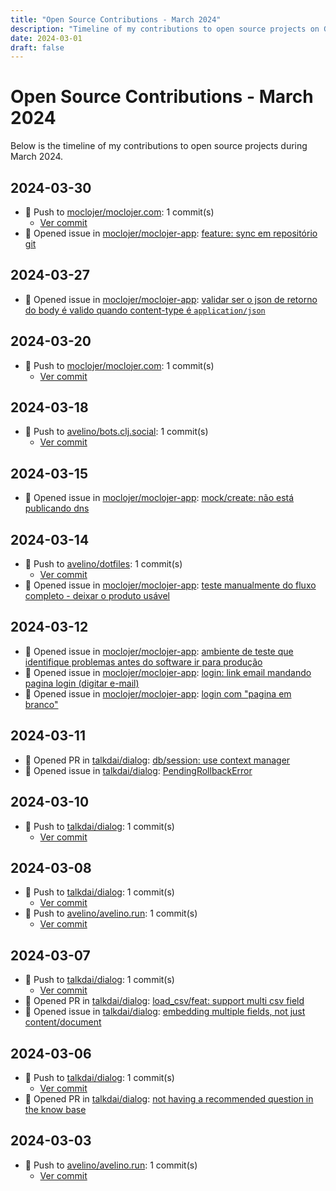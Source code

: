 ```yaml
---
title: "Open Source Contributions - March 2024"
description: "Timeline of my contributions to open source projects on GitHub during March 2024."
date: 2024-03-01
draft: false
---
```


# Open Source Contributions - March 2024

Below is the timeline of my contributions to open source projects during March 2024.

## 2024-03-30

- 🔨 Push to [moclojer/moclojer.com](https://github.com/moclojer/moclojer.com): 1 commit(s)
  - [Ver commit](https://github.com/avelino?tab=overview&from=2024-03-01&to=2024-03-31)
- 🐛 Opened issue in [moclojer/moclojer-app](https://github.com/moclojer/moclojer-app): [feature: sync em repositório git](https://github.com/moclojer/moclojer-app/issues/257)

## 2024-03-27

- 🐛 Opened issue in [moclojer/moclojer-app](https://github.com/moclojer/moclojer-app): [validar ser o json de retorno do body é valido quando content-type é `application/json`](https://github.com/moclojer/moclojer-app/issues/253)

## 2024-03-20

- 🔨 Push to [moclojer/moclojer.com](https://github.com/moclojer/moclojer.com): 1 commit(s)
  - [Ver commit](https://github.com/avelino?tab=overview&from=2024-03-01&to=2024-03-31)

## 2024-03-18

- 🔨 Push to [avelino/bots.clj.social](https://github.com/avelino/bots.clj.social): 1 commit(s)
  - [Ver commit](https://github.com/avelino?tab=overview&from=2024-03-01&to=2024-03-31)

## 2024-03-15

- 🐛 Opened issue in [moclojer/moclojer-app](https://github.com/moclojer/moclojer-app): [mock/create: não está publicando dns](https://github.com/moclojer/moclojer-app/issues/241)

## 2024-03-14

- 🔨 Push to [avelino/dotfiles](https://github.com/avelino/dotfiles): 1 commit(s)
  - [Ver commit](https://github.com/avelino?tab=overview&from=2024-03-01&to=2024-03-31)
- 🐛 Opened issue in [moclojer/moclojer-app](https://github.com/moclojer/moclojer-app): [teste manualmente do fluxo completo - deixar o produto usável](https://github.com/moclojer/moclojer-app/issues/240)

## 2024-03-12

- 🐛 Opened issue in [moclojer/moclojer-app](https://github.com/moclojer/moclojer-app): [ambiente de teste que identifique problemas antes do software ir para produção ](https://github.com/moclojer/moclojer-app/issues/237)
- 🐛 Opened issue in [moclojer/moclojer-app](https://github.com/moclojer/moclojer-app): [login: link email mandando pagina login (digitar e-mail)](https://github.com/moclojer/moclojer-app/issues/236)
- 🐛 Opened issue in [moclojer/moclojer-app](https://github.com/moclojer/moclojer-app): [login com "pagina em branco"](https://github.com/moclojer/moclojer-app/issues/235)

## 2024-03-11

- 🔀 Opened PR in [talkdai/dialog](https://github.com/talkdai/dialog): [db/session: use context manager](https://github.com/talkdai/dialog/pull/150)
- 🐛 Opened issue in [talkdai/dialog](https://github.com/talkdai/dialog): [PendingRollbackError](https://github.com/talkdai/dialog/issues/149)

## 2024-03-10

- 🔨 Push to [talkdai/dialog](https://github.com/talkdai/dialog): 1 commit(s)
  - [Ver commit](https://github.com/avelino?tab=overview&from=2024-03-01&to=2024-03-31)

## 2024-03-08

- 🔨 Push to [talkdai/dialog](https://github.com/talkdai/dialog): 1 commit(s)
  - [Ver commit](https://github.com/avelino?tab=overview&from=2024-03-01&to=2024-03-31)
- 🔨 Push to [avelino/avelino.run](https://github.com/avelino/avelino.run): 1 commit(s)
  - [Ver commit](https://github.com/avelino?tab=overview&from=2024-03-01&to=2024-03-31)

## 2024-03-07

- 🔨 Push to [talkdai/dialog](https://github.com/talkdai/dialog): 1 commit(s)
  - [Ver commit](https://github.com/avelino?tab=overview&from=2024-03-01&to=2024-03-31)
- 🔀 Opened PR in [talkdai/dialog](https://github.com/talkdai/dialog): [load_csv/feat: support multi csv field](https://github.com/talkdai/dialog/pull/147)
- 🐛 Opened issue in [talkdai/dialog](https://github.com/talkdai/dialog): [embedding multiple fields, not just content/document](https://github.com/talkdai/dialog/issues/146)

## 2024-03-06

- 🔨 Push to [talkdai/dialog](https://github.com/talkdai/dialog): 1 commit(s)
  - [Ver commit](https://github.com/avelino?tab=overview&from=2024-03-01&to=2024-03-31)
- 🔀 Opened PR in [talkdai/dialog](https://github.com/talkdai/dialog): [not having a recommended question in the know base](https://github.com/talkdai/dialog/pull/144)

## 2024-03-03

- 🔨 Push to [avelino/avelino.run](https://github.com/avelino/avelino.run): 1 commit(s)
  - [Ver commit](https://github.com/avelino?tab=overview&from=2024-03-01&to=2024-03-31)

